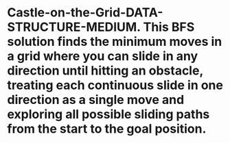 # Castle-on-the-Grid-DATA-STRUCTURE-MEDIUM. This BFS solution finds the minimum moves in a grid where you can slide in any direction until hitting an obstacle, treating each continuous slide in one direction as a single move and exploring all possible sliding paths from the start to the goal position.
